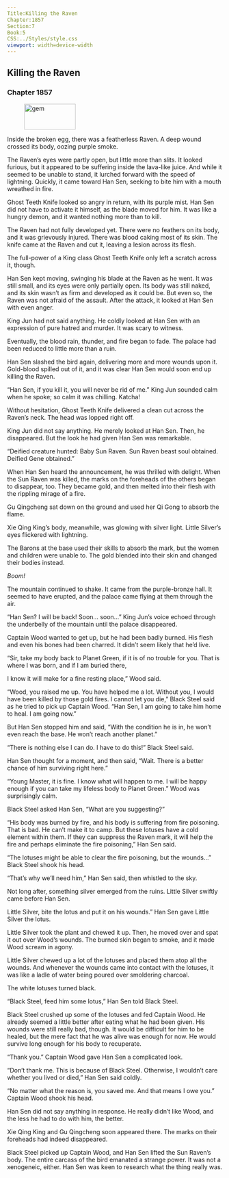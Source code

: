 ```yaml
---
Title:Killing the Raven 
Chapter:1857 
Section:7 
Book:5 
CSS:../Styles/style.css 
viewport: width=device-width
---
```

  
## Killing the Raven
### Chapter 1857
  
<figure>
	<img src="../Images/gem.gif" alt="gem" id="gem" width="120" height="60" />
</figure>
  

  
Inside the broken egg, there was a featherless Raven. A deep wound crossed its body, oozing purple smoke.

The Raven’s eyes were partly open, but little more than slits. It looked furious, but it appeared to be suffering inside the lava-like juice. And while it seemed to be unable to stand, it lurched forward with the speed of lightning. Quickly, it came toward Han Sen, seeking to bite him with a mouth wreathed in fire.

Ghost Teeth Knife looked so angry in return, with its purple mist. Han Sen did not have to activate it himself, as the blade moved for him. It was like a hungry demon, and it wanted nothing more than to kill.

The Raven had not fully developed yet. There were no feathers on its body, and it was grievously injured. There was blood caking most of its skin. The knife came at the Raven and cut it, leaving a lesion across its flesh.

The full-power of a King class Ghost Teeth Knife only left a scratch across it, though.

Han Sen kept moving, swinging his blade at the Raven as he went. It was still small, and its eyes were only partially open. Its body was still naked, and its skin wasn’t as firm and developed as it could be. But even so, the Raven was not afraid of the assault. After the attack, it looked at Han Sen with even anger.

King Jun had not said anything. He coldly looked at Han Sen with an expression of pure hatred and murder. It was scary to witness.

Eventually, the blood rain, thunder, and fire began to fade. The palace had been reduced to little more than a ruin.

Han Sen slashed the bird again, delivering more and more wounds upon it. Gold-blood spilled out of it, and it was clear Han Sen would soon end up killing the Raven.

“Han Sen, if you kill it, you will never be rid of me.” King Jun sounded calm when he spoke; so calm it was chilling. Katcha!

Without hesitation, Ghost Teeth Knife delivered a clean cut across the Raven’s neck. The head was lopped right off.

King Jun did not say anything. He merely looked at Han Sen. Then, he disappeared. But the look he had given Han Sen was remarkable.

“Deified creature hunted: Baby Sun Raven. Sun Raven beast soul obtained. Deified Gene obtained.”

When Han Sen heard the announcement, he was thrilled with delight. When the Sun Raven was killed, the marks on the foreheads of the others began to disappear, too. They became gold, and then melted into their flesh with the rippling mirage of a fire.

Gu Qingcheng sat down on the ground and used her Qi Gong to absorb the flame.

Xie Qing King’s body, meanwhile, was glowing with silver light. Little Silver’s eyes flickered with lightning.

The Barons at the base used their skills to absorb the mark, but the women and children were unable to. The gold blended into their skin and changed their bodies instead.

*Boom!*

The mountain continued to shake. It came from the purple-bronze hall. It seemed to have erupted, and the palace came flying at them through the air.

“Han Sen? I will be back! Soon… soon…” King Jun’s voice echoed through the underbelly of the mountain until the palace disappeared.

Captain Wood wanted to get up, but he had been badly burned. His flesh and even his bones had been charred. It didn’t seem likely that he’d live.

“Sir, take my body back to Planet Green, if it is of no trouble for you. That is where I was born, and if I am buried there,

I know it will make for a fine resting place,” Wood said.

“Wood, you raised me up. You have helped me a lot. Without you, I would have been killed by those gold fires. I cannot let you die,” Black Steel said as he tried to pick up Captain Wood. “Han Sen, I am going to take him home to heal. I am going now.”

But Han Sen stopped him and said, “With the condition he is in, he won’t even reach the base. He won’t reach another planet.”

“There is nothing else I can do. I have to do this!” Black Steel said.

Han Sen thought for a moment, and then said, “Wait. There is a better chance of him surviving right here.”

“Young Master, it is fine. I know what will happen to me. I will be happy enough if you can take my lifeless body to Planet Green.” Wood was surprisingly calm.

Black Steel asked Han Sen, “What are you suggesting?”

“His body was burned by fire, and his body is suffering from fire poisoning. That is bad. He can’t make it to camp. But these lotuses have a cold element within them. If they can suppress the Raven mark, it will help the fire and perhaps eliminate the fire poisoning,” Han Sen said.

“The lotuses might be able to clear the fire poisoning, but the wounds…” Black Steel shook his head.

“That’s why we’ll need him,” Han Sen said, then whistled to the sky.

Not long after, something silver emerged from the ruins. Little Silver swiftly came before Han Sen.

Little Silver, bite the lotus and put it on his wounds.” Han Sen gave Little Silver the lotus.

Little Silver took the plant and chewed it up. Then, he moved over and spat it out over Wood’s wounds. The burned skin began to smoke, and it made Wood scream in agony.

Little Silver chewed up a lot of the lotuses and placed them atop all the wounds. And whenever the wounds came into contact with the lotuses, it was like a ladle of water being poured over smoldering charcoal.

The white lotuses turned black.

“Black Steel, feed him some lotus,” Han Sen told Black Steel.

Black Steel crushed up some of the lotuses and fed Captain Wood. He already seemed a little better after eating what he had been given. His wounds were still really bad, though. It would be difficult for him to be healed, but the mere fact that he was alive was enough for now. He would survive long enough for his body to recuperate.

“Thank you.” Captain Wood gave Han Sen a complicated look.

“Don’t thank me. This is because of Black Steel. Otherwise, I wouldn’t care whether you lived or died,” Han Sen said coldly.

“No matter what the reason is, you saved me. And that means I owe you.” Captain Wood shook his head.

Han Sen did not say anything in response. He really didn’t like Wood, and the less he had to do with him, the better.

Xie Qing King and Gu Qingcheng soon appeared there. The marks on their foreheads had indeed disappeared.

Black Steel picked up Captain Wood, and Han Sen lifted the Sun Raven’s body. The entire carcass of the bird emanated a strange power. It was not a xenogeneic, either. Han Sen was keen to research what the thing really was.